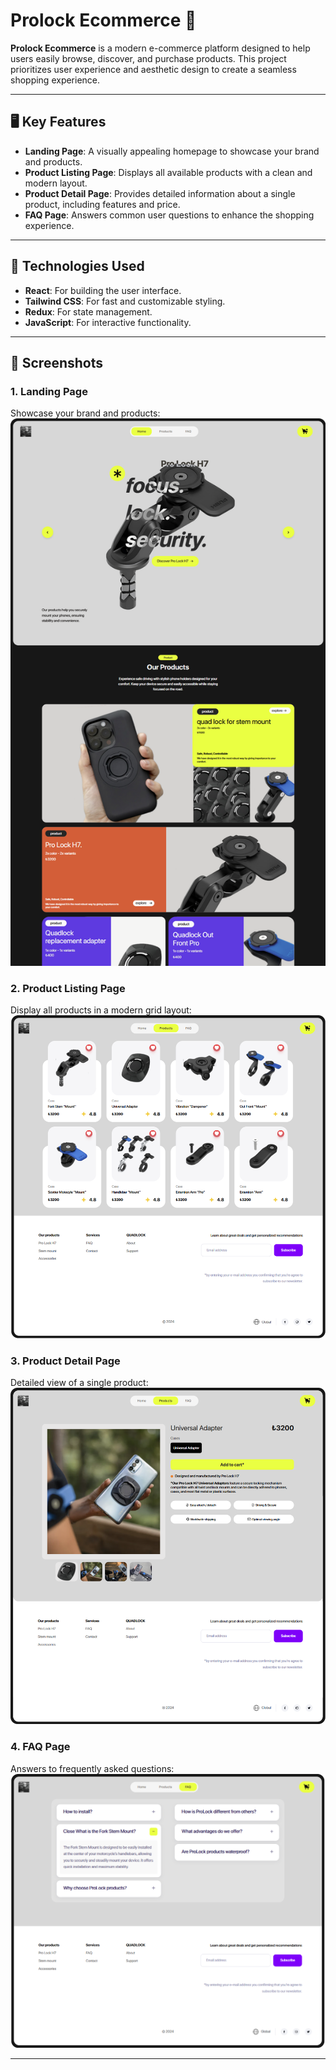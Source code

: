 # Prolock Ecommerce 🎁

**Prolock Ecommerce** is a modern e-commerce platform designed to help users easily browse, discover, and purchase products. This project prioritizes user experience and aesthetic design to create a seamless shopping experience.

---

## 🖥️ Key Features

- **Landing Page**: A visually appealing homepage to showcase your brand and products.
- **Product Listing Page**: Displays all available products with a clean and modern layout.
- **Product Detail Page**: Provides detailed information about a single product, including features and price.
- **FAQ Page**: Answers common user questions to enhance the shopping experience.

---

## 🚀 Technologies Used

- **React**: For building the user interface.
- **Tailwind CSS**: For fast and customizable styling.
- **Redux**: For state management.
- **JavaScript**: For interactive functionality.

---

## 📸 Screenshots

### 1. Landing Page
Showcase your brand and products:
![Landing Page](src/assets/screenshots/Landing.png)

### 2. Product Listing Page
Display all products in a modern grid layout:
![Product Listing Page](src/assets/screenshots/products.png)

### 3. Product Detail Page
Detailed view of a single product:
![Product Detail Page](src/assets/screenshots/Product.png)

### 4. FAQ Page
Answers to frequently asked questions:
![FAQ Page](src/assets/screenshots/Faq.png)

---
